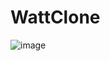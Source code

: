 # WattClone

![image](https://github.com/zakaria-elka/chatAng/assets/73069773/2aa8491c-497a-47f1-83f6-e4cb305657c9)
